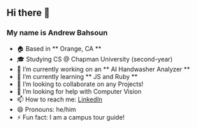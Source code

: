 ## Hi there 👋

### My name is Andrew Bahsoun

- 🏠 Based in ** Orange, CA **
- 🎓 Studying CS @ Chapman University (second-year)
- 🔭 I’m currently working on an ** AI Handwasher Analyzer **
- 🌱 I’m currently learning ** JS and Ruby **
- 👯 I’m looking to collaborate on any Projects!
- 🤔 I’m looking for help with Computer Vision
- 📫 How to reach me: [LinkedIn]([https://www.example.com](https://www.linkedin.com/in/andrew-bahsoun-4b3a901a2/)) 
- 😄 Pronouns: he/him
- ⚡ Fun fact: I am a campus tour guide!

